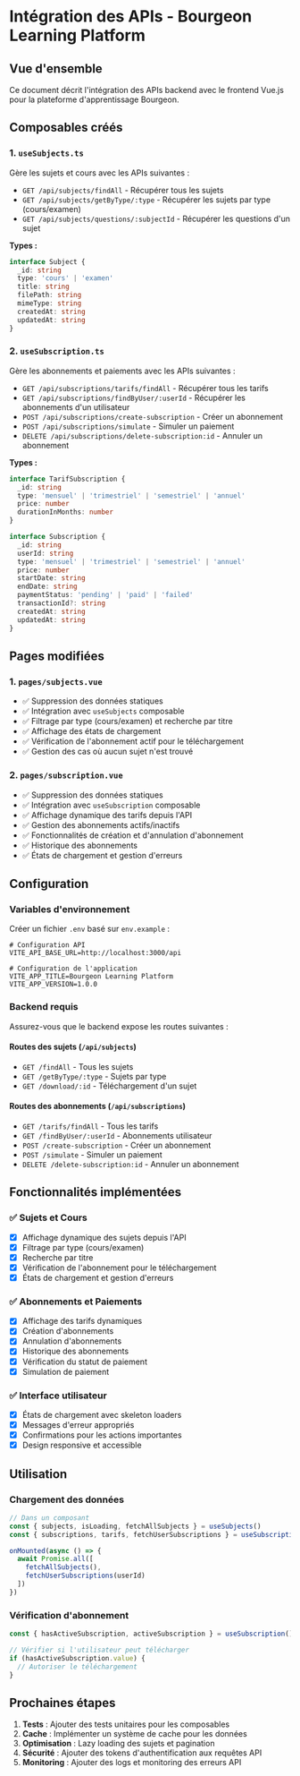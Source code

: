 # Intégration des APIs - Bourgeon Learning Platform

## Vue d'ensemble

Ce document décrit l'intégration des APIs backend avec le frontend Vue.js pour la plateforme d'apprentissage Bourgeon.

## Composables créés

### 1. `useSubjects.ts`
Gère les sujets et cours avec les APIs suivantes :
- `GET /api/subjects/findAll` - Récupérer tous les sujets
- `GET /api/subjects/getByType/:type` - Récupérer les sujets par type (cours/examen)
- `GET /api/subjects/questions/:subjectId` - Récupérer les questions d'un sujet

**Types :**
```typescript
interface Subject {
  _id: string
  type: 'cours' | 'examen'
  title: string
  filePath: string
  mimeType: string
  createdAt: string
  updatedAt: string
}
```

### 2. `useSubscription.ts`
Gère les abonnements et paiements avec les APIs suivantes :
- `GET /api/subscriptions/tarifs/findAll` - Récupérer tous les tarifs
- `GET /api/subscriptions/findByUser/:userId` - Récupérer les abonnements d'un utilisateur
- `POST /api/subscriptions/create-subscription` - Créer un abonnement
- `POST /api/subscriptions/simulate` - Simuler un paiement
- `DELETE /api/subscriptions/delete-subscription:id` - Annuler un abonnement

**Types :**
```typescript
interface TarifSubscription {
  _id: string
  type: 'mensuel' | 'trimestriel' | 'semestriel' | 'annuel'
  price: number
  durationInMonths: number
}

interface Subscription {
  _id: string
  userId: string
  type: 'mensuel' | 'trimestriel' | 'semestriel' | 'annuel'
  price: number
  startDate: string
  endDate: string
  paymentStatus: 'pending' | 'paid' | 'failed'
  transactionId?: string
  createdAt: string
  updatedAt: string
}
```

## Pages modifiées

### 1. `pages/subjects.vue`
- ✅ Suppression des données statiques
- ✅ Intégration avec `useSubjects` composable
- ✅ Filtrage par type (cours/examen) et recherche par titre
- ✅ Affichage des états de chargement
- ✅ Vérification de l'abonnement actif pour le téléchargement
- ✅ Gestion des cas où aucun sujet n'est trouvé

### 2. `pages/subscription.vue`
- ✅ Suppression des données statiques
- ✅ Intégration avec `useSubscription` composable
- ✅ Affichage dynamique des tarifs depuis l'API
- ✅ Gestion des abonnements actifs/inactifs
- ✅ Fonctionnalités de création et d'annulation d'abonnement
- ✅ Historique des abonnements
- ✅ États de chargement et gestion d'erreurs

## Configuration

### Variables d'environnement
Créer un fichier `.env` basé sur `env.example` :

```env
# Configuration API
VITE_API_BASE_URL=http://localhost:3000/api

# Configuration de l'application
VITE_APP_TITLE=Bourgeon Learning Platform
VITE_APP_VERSION=1.0.0
```

### Backend requis
Assurez-vous que le backend expose les routes suivantes :

#### Routes des sujets (`/api/subjects`)
- `GET /findAll` - Tous les sujets
- `GET /getByType/:type` - Sujets par type
- `GET /download/:id` - Téléchargement d'un sujet

#### Routes des abonnements (`/api/subscriptions`)
- `GET /tarifs/findAll` - Tous les tarifs
- `GET /findByUser/:userId` - Abonnements utilisateur
- `POST /create-subscription` - Créer un abonnement
- `POST /simulate` - Simuler un paiement
- `DELETE /delete-subscription:id` - Annuler un abonnement

## Fonctionnalités implémentées

### ✅ Sujets et Cours
- [x] Affichage dynamique des sujets depuis l'API
- [x] Filtrage par type (cours/examen)
- [x] Recherche par titre
- [x] Vérification de l'abonnement pour le téléchargement
- [x] États de chargement et gestion d'erreurs

### ✅ Abonnements et Paiements
- [x] Affichage des tarifs dynamiques
- [x] Création d'abonnements
- [x] Annulation d'abonnements
- [x] Historique des abonnements
- [x] Vérification du statut de paiement
- [x] Simulation de paiement

### ✅ Interface utilisateur
- [x] États de chargement avec skeleton loaders
- [x] Messages d'erreur appropriés
- [x] Confirmations pour les actions importantes
- [x] Design responsive et accessible

## Utilisation

### Chargement des données
```typescript
// Dans un composant
const { subjects, isLoading, fetchAllSubjects } = useSubjects()
const { subscriptions, tarifs, fetchUserSubscriptions } = useSubscription()

onMounted(async () => {
  await Promise.all([
    fetchAllSubjects(),
    fetchUserSubscriptions(userId)
  ])
})
```

### Vérification d'abonnement
```typescript
const { hasActiveSubscription, activeSubscription } = useSubscription()

// Vérifier si l'utilisateur peut télécharger
if (hasActiveSubscription.value) {
  // Autoriser le téléchargement
}
```

## Prochaines étapes

1. **Tests** : Ajouter des tests unitaires pour les composables
2. **Cache** : Implémenter un système de cache pour les données
3. **Optimisation** : Lazy loading des sujets et pagination
4. **Sécurité** : Ajouter des tokens d'authentification aux requêtes API
5. **Monitoring** : Ajouter des logs et monitoring des erreurs API
